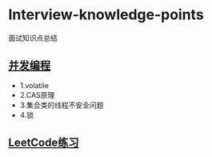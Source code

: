 # Interview-knowledge-points
面试知识点总结
## [并发编程]()
* 1.volatile 
* 2.CAS原理
* 3.集合类的线程不安全问题
* 4.锁
## [LeetCode练习]()
